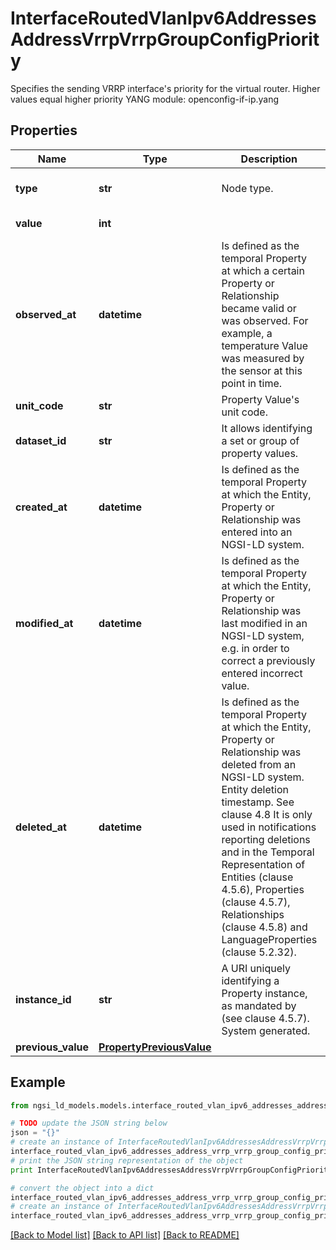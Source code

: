# InterfaceRoutedVlanIpv6AddressesAddressVrrpVrrpGroupConfigPriority

Specifies the sending VRRP interface's priority for the virtual router. Higher values equal higher priority  YANG module: openconfig-if-ip.yang 

## Properties

Name | Type | Description | Notes
------------ | ------------- | ------------- | -------------
**type** | **str** | Node type.  | [optional] [default to 'Property']
**value** | **int** |  | [default to 100]
**observed_at** | **datetime** | Is defined as the temporal Property at which a certain Property or Relationship became valid or was observed. For example, a temperature Value was measured by the sensor at this point in time.  | [optional] 
**unit_code** | **str** | Property Value&#39;s unit code.  | [optional] 
**dataset_id** | **str** | It allows identifying a set or group of property values.  | [optional] 
**created_at** | **datetime** | Is defined as the temporal Property at which the Entity, Property or Relationship was entered into an NGSI-LD system.  | [optional] [readonly] 
**modified_at** | **datetime** | Is defined as the temporal Property at which the Entity, Property or Relationship was last modified in an NGSI-LD system, e.g. in order to correct a previously entered incorrect value.  | [optional] [readonly] 
**deleted_at** | **datetime** | Is defined as the temporal Property at which the Entity, Property or Relationship was deleted from an NGSI-LD system.  Entity deletion timestamp. See clause 4.8 It is only used in notifications reporting deletions and in the Temporal Representation of Entities (clause 4.5.6), Properties (clause 4.5.7), Relationships (clause 4.5.8) and LanguageProperties (clause 5.2.32).  | [optional] [readonly] 
**instance_id** | **str** | A URI uniquely identifying a Property instance, as mandated by (see clause 4.5.7). System generated.  | [optional] [readonly] 
**previous_value** | [**PropertyPreviousValue**](PropertyPreviousValue.md) |  | [optional] 

## Example

```python
from ngsi_ld_models.models.interface_routed_vlan_ipv6_addresses_address_vrrp_vrrp_group_config_priority import InterfaceRoutedVlanIpv6AddressesAddressVrrpVrrpGroupConfigPriority

# TODO update the JSON string below
json = "{}"
# create an instance of InterfaceRoutedVlanIpv6AddressesAddressVrrpVrrpGroupConfigPriority from a JSON string
interface_routed_vlan_ipv6_addresses_address_vrrp_vrrp_group_config_priority_instance = InterfaceRoutedVlanIpv6AddressesAddressVrrpVrrpGroupConfigPriority.from_json(json)
# print the JSON string representation of the object
print InterfaceRoutedVlanIpv6AddressesAddressVrrpVrrpGroupConfigPriority.to_json()

# convert the object into a dict
interface_routed_vlan_ipv6_addresses_address_vrrp_vrrp_group_config_priority_dict = interface_routed_vlan_ipv6_addresses_address_vrrp_vrrp_group_config_priority_instance.to_dict()
# create an instance of InterfaceRoutedVlanIpv6AddressesAddressVrrpVrrpGroupConfigPriority from a dict
interface_routed_vlan_ipv6_addresses_address_vrrp_vrrp_group_config_priority_form_dict = interface_routed_vlan_ipv6_addresses_address_vrrp_vrrp_group_config_priority.from_dict(interface_routed_vlan_ipv6_addresses_address_vrrp_vrrp_group_config_priority_dict)
```
[[Back to Model list]](../README.md#documentation-for-models) [[Back to API list]](../README.md#documentation-for-api-endpoints) [[Back to README]](../README.md)


